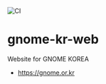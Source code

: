 ![CI](https://github.com/gnome-korea/gnome-kr-web/workflows/CI/badge.svg)   
# gnome-kr-web
Website for GNOME KOREA
* https://gnome.or.kr
